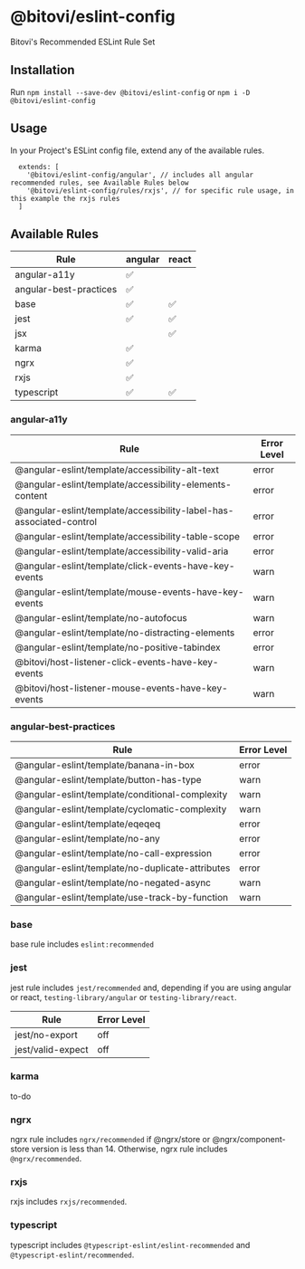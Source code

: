 # @bitovi/eslint-config

Bitovi's Recommended ESLint Rule Set

## Installation

Run `npm install --save-dev @bitovi/eslint-config` or `npm i -D @bitovi/eslint-config`

## Usage

In your Project's ESLint config file, extend any of the available rules.

```
  extends: [
    '@bitovi/eslint-config/angular', // includes all angular recommended rules, see Available Rules below
    '@bitovi/eslint-config/rules/rxjs', // for specific rule usage, in this example the rxjs rules
  ]
```

## Available Rules

| Rule                   | angular            | react              |
| ---------------------- | ------------------ | ------------------ |
| angular-a11y           | :white_check_mark: |                    |
| angular-best-practices | :white_check_mark: |                    |
| base                   | :white_check_mark: | :white_check_mark: |
| jest                   | :white_check_mark: | :white_check_mark: |
| jsx                    |                    | :white_check_mark: |
| karma                  | :white_check_mark: |                    |
| ngrx                   | :white_check_mark: |                    |
| rxjs                   | :white_check_mark: |                    |
| typescript             | :white_check_mark: | :white_check_mark: |

### angular-a11y

| Rule                                                                | Error Level |
| ------------------------------------------------------------------- | ----------- |
| @angular-eslint/template/accessibility-alt-text                     | error       |
| @angular-eslint/template/accessibility-elements-content             | error       |
| @angular-eslint/template/accessibility-label-has-associated-control | error       |
| @angular-eslint/template/accessibility-table-scope                  | error       |
| @angular-eslint/template/accessibility-valid-aria                   | error       |
| @angular-eslint/template/click-events-have-key-events               | warn        |
| @angular-eslint/template/mouse-events-have-key-events               | warn        |
| @angular-eslint/template/no-autofocus                               | warn        |
| @angular-eslint/template/no-distracting-elements                    | error       |
| @angular-eslint/template/no-positive-tabindex                       | error       |
| @bitovi/host-listener-click-events-have-key-events                  | warn        |
| @bitovi/host-listener-mouse-events-have-key-events                  | warn        |

### angular-best-practices

| Rule                                             | Error Level |
| ------------------------------------------------ | ----------- |
| @angular-eslint/template/banana-in-box           | error       |
| @angular-eslint/template/button-has-type         | warn        |
| @angular-eslint/template/conditional-complexity  | warn        |
| @angular-eslint/template/cyclomatic-complexity   | warn        |
| @angular-eslint/template/eqeqeq                  | error       |
| @angular-eslint/template/no-any                  | error       |
| @angular-eslint/template/no-call-expression      | error       |
| @angular-eslint/template/no-duplicate-attributes | error       |
| @angular-eslint/template/no-negated-async        | warn        |
| @angular-eslint/template/use-track-by-function   | warn        |

### base

base rule includes `eslint:recommended`

### jest

jest rule includes `jest/recommended` and, depending if you are using angular or react, `testing-library/angular` or `testing-library/react`.

| Rule              | Error Level |
| ----------------- | ----------- |
| jest/no-export    | off         |
| jest/valid-expect | off         |

### karma

to-do

### ngrx

ngrx rule includes `ngrx/recommended` if @ngrx/store or @ngrx/component-store version is less than 14.
Otherwise, ngrx rule includes `@ngrx/recommended`.

### rxjs

rxjs includes `rxjs/recommended`.

### typescript

typescript includes `@typescript-eslint/eslint-recommended` and `@typescript-eslint/recommended`.
